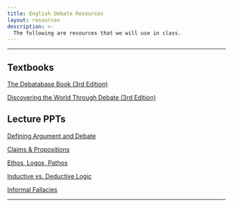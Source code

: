 ```yaml
---
title: English Debate Resources
layout: resources
description: >-
  The following are resources that we will use in class.
---
```

---
## Textbooks
[The Debatabase Book (3rd Edition)](https://www.amazon.com/Debatabase-Book-guide-successful-debate/dp/1932716270)

[Discovering the World Through Debate (3rd Edition)](https://www.amazon.com/Discovering-World-Through-Debate-Educational/dp/1932716068)

## Lecture PPTs
[Defining Argument and Debate](https://1drv.ms/b/s!Aj6UQEHKckJYb06_rmAEClTcurA?e=6HaCxc)

[Claims & Propositions](https://1drv.ms/p/s!Aj6UQEHKckJYcIDeFClhyPwvY-M?e=wW4Ayj)

[Ethos, Logos, Pathos](https://1drv.ms/p/s!Aj6UQEHKckJYeIXRuKhVVJDsJIU?e=JJAWmF)

[Inductive vs. Deductive Logic]()

[Informal Fallacies]()

---